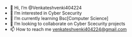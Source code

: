 - 👋 Hi, I’m @Venkateshvenki404224
- 👀 I’m interested in Cyber Scecurity 
- 🌱 I’m currently learning Bsc[Computer Science]
- 💞️ I’m looking to collaborate on Cyber Scecurity projects 
- 📫 How to reach me venkateshvenki404224@gmail.com

<!---
Venkateshvenki404224/Venkateshvenki404224 is a ✨ special ✨ repository because its `README.md` (this file) appears on your GitHub profile.
You can click the Preview link to take a look at your changes.
--->
